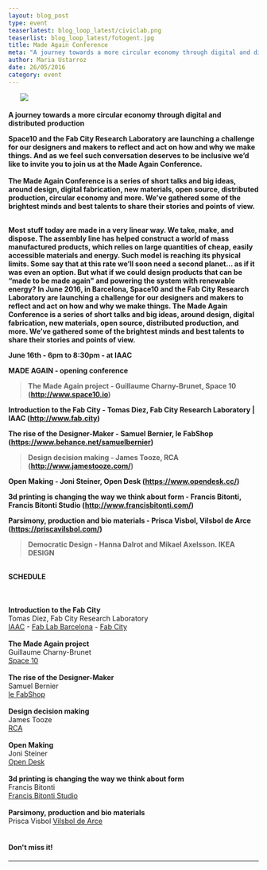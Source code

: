 ```yaml
---
layout: blog_post
type: event
teaserlatest: blog_loop_latest/civiclab.png
teaserlist: blog_loop_latest/fotogent.jpg
title: Made Again Conference
meta: "A journey towards a more circular economy through digital and distributed production"
author: Maria Ustarroz
date: 26/05/2016
category: event
---
```




<ul><img src= "http://www.fablabbcn.org/img/blog/blog_loop_latest/fotogent.jpg" align="middle"> </img></ul>


<h4>A journey towards a more circular economy through digital and distributed production<br>


Space10 and the Fab City Research Laboratory are launching a challenge for our designers and makers to reflect and act on how and why we make things. And as we feel such conversation deserves to be inclusive we’d like to invite you to join us at the Made Again Conference.<br>
<br>
The Made Again Conference is a series of short talks and big ideas, around design, digital fabrication, new materials, open source, distributed production, circular economy and more. We’ve gathered some of the brightest minds and best talents to share their stories and points of view.<br>

<br>
Most stuff today are made in a very linear way. We
take, make, and dispose. The assembly line has
helped construct a world of mass manufactured
products, which relies on large quantities of cheap,
easily accessible materials and energy. Such model
is reaching its physical limits. Some say that at this
rate we’ll soon need a second planet... as if it was
even an option. But what if we could design products
that can be “made to be made again" and powering
the system with renewable energy?
In June 2016, in Barcelona, Space10 and the Fab
City Research Laboratory are launching a challenge
for our designers and makers to reflect and act on
how and why we make things.
The Made Again Conference is a series of short talks
and big ideas, around design, digital fabrication, new
materials, open source, distributed production, and
more. We’ve gathered some of the brightest minds
and best talents to share their stories and points of
view.




June 16th - 6pm to 8:30pm - at IAAC


MADE AGAIN - opening conference

>The Made Again project - Guillaume Charny-Brunet, Space 10 (http://www.space10.io)

 Introduction to the Fab City - Tomas Diez, Fab City Research Laboratory | IAAC (http://www.fab.city)

 The rise of the Designer-Maker - Samuel Bernier, le FabShop (https://www.behance.net/samuelbernier)

>Design decision making - James Tooze, RCA (http://www.jamestooze.com/)
 
 Open Making - Joni Steiner, Open Desk (https://www.opendesk.cc/)

  3d printing is changing the way we think about form - Francis Bitonti, Francis Bitonti Studio (http://www.francisbitonti.com/)

 Parsimony, production and bio materials - Prisca Visbol, Vilsbol de Arce (https://priscavilsbol.com/)

>Democratic Design - Hanna Dalrot and Mikael Axelsson. IKEA DESIGN

<br>
SCHEDULE</h4>
<br>

<b>Introduction to the Fab City<br></b>
Tomas Diez, Fab City Research Laboratory<br>
<a href="www.iaac.net">IAAC</a> - <a href="www.fablabbcn.org">Fab Lab Barcelona</a> - <a href="www.fab.city">Fab City</a><br>
<br>
<b>The Made Again project<br></b>
Guillaume Charny-Brunet<br>
<a href="www.space10.io">Space 10</a>  <br>
<br>
<b>The rise of the Designer-Maker<br></b>
Samuel Bernier<br>
<a href="www.behance.net/samuelbernier">le FabShop</a> <br>
<br>
<b>Design decision making<br></b>
James Tooze<br>
<a href="www.jamestooze.com">RCA</a><br>
<br>
<b>Open Making<br></b>
Joni Steiner<br>
<a href="www.opendesk.cc">Open Desk</a><br>
<br>
<b>3d printing is changing
the way we think about form<br></b>
Francis Bitonti<br>
<a href="www.francisbitonti.com">Francis Bitonti Studio</a><br>
<br>
<b>Parsimony, production
and bio materials<br></b>
Prisca Visbol
<a href="www.priscavilsbol.com">Vilsbol de Arce</a><br>
<br>




<h4>Don't miss it!</h4>


---